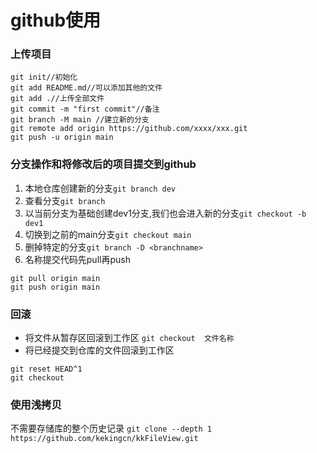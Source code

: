 # github使用
### 上传项目
```
git init//初始化
git add README.md//可以添加其他的文件
git add .//上传全部文件
git commit -m "first commit"//备注
git branch -M main //建立新的分支
git remote add origin https://github.com/xxxx/xxx.git
git push -u origin main
```
### 分支操作和将修改后的项目提交到github
1. 本地仓库创建新的分支`git branch dev`
2. 查看分支`git branch`
3. 以当前分支为基础创建dev1分支,我们也会进入新的分支`git checkout -b dev1`
4. 切换到之前的main分支`git checkout main`
5. 删掉特定的分支`git branch -D <branchname>`
6. 名称提交代码先pull再push
```
git pull origin main
git push origin main
```
### 回滚
* 将文件从暂存区回滚到工作区
`git checkout  文件名称 `
* 将已经提交到仓库的文件回滚到工作区
```
git reset HEAD^1 
git checkout
```
### 使用浅拷贝
不需要存储库的整个历史记录
`git clone --depth 1 https://github.com/kekingcn/kkFileView.git`
